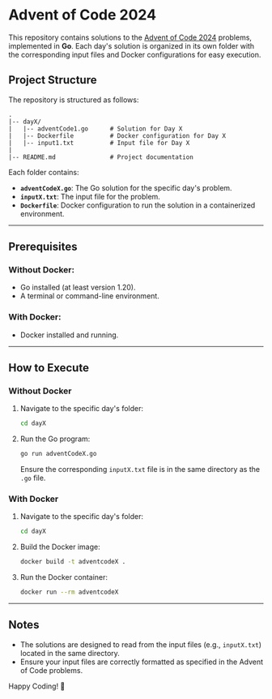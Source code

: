 # Advent of Code 2024

This repository contains solutions to the [Advent of Code 2024](https://adventofcode.com/2024) problems, implemented in **Go**. Each day's solution is organized in its own folder with the corresponding input files and Docker configurations for easy execution.

## Project Structure

The repository is structured as follows:

```
.
|-- dayX/
|   |-- adventCode1.go      # Solution for Day X
|   |-- Dockerfile          # Docker configuration for Day X
|   |-- input1.txt          # Input file for Day X
|
|-- README.md               # Project documentation
```

Each folder contains:
- **`adventCodeX.go`**: The Go solution for the specific day's problem.
- **`inputX.txt`**: The input file for the problem.
- **`Dockerfile`**: Docker configuration to run the solution in a containerized environment.

---

## Prerequisites

### Without Docker:
- Go installed (at least version 1.20).
- A terminal or command-line environment.

### With Docker:
- Docker installed and running.

---

## How to Execute

### Without Docker
1. Navigate to the specific day's folder:
   ```bash
   cd dayX
   ```
2. Run the Go program:
   ```bash
   go run adventCodeX.go
   ```
   
   Ensure the corresponding `inputX.txt` file is in the same directory as the `.go` file.

### With Docker
1. Navigate to the specific day's folder:
   ```bash
   cd dayX
   ```
2. Build the Docker image:
   ```bash
   docker build -t adventcodeX .
   ```
3. Run the Docker container:
   ```bash
   docker run --rm adventcodeX
   ```

---

## Notes
- The solutions are designed to read from the input files (e.g., `inputX.txt`) located in the same directory.
- Ensure your input files are correctly formatted as specified in the Advent of Code problems.

Happy Coding! 🎄

